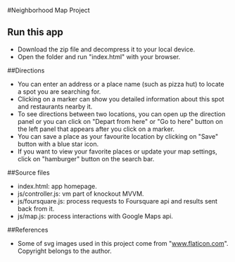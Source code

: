 #Neighborhood Map Project

## Run this app
* Download the zip file and decompress it to your local device.
* Open the folder and run "index.html" with your browser.

##Directions
* You can enter an address or a place name (such as pizza hut) to locate a spot you are searching for.
* Clicking on a marker can show you detailed information about this spot and restaurants nearby it.
* To see directions between two locations, you can open up the direction panel or you can click on "Depart from here"
  or "Go to here" button on the left panel that appears after you click on a marker.
* You can save a place as your favourite location by clicking on "Save" button with a blue star icon.
* If you want to view your favorite places or update your map settings, click on "hamburger" button on the search bar.

##Source files
* index.html: app homepage.
* js/controller.js: vm part of knockout MVVM.
* js/foursquare.js: process requests to Foursquare api and results sent back from it.
* js/map.js: process interactions with Google Maps api.

##References
* Some of svg images used in this project come from "www.flaticon.com". Copyright belongs to the author.